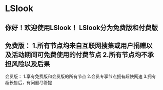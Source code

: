 # LSlook
你好！欢迎使用LSlook！
LSlook分为免费版和付费版
--------------------
免费版：
1.所有节点均来自互联网搜集或用户捐赠以及活动期间可免费使用的付费节点
2.所有节点均不承担风险以及后果
-------------------
会员版：
1.享有免费版和会员版的所有节点
2.会员专享节点拥有超快网速
3.拥有超长售后，有问题尽管提
